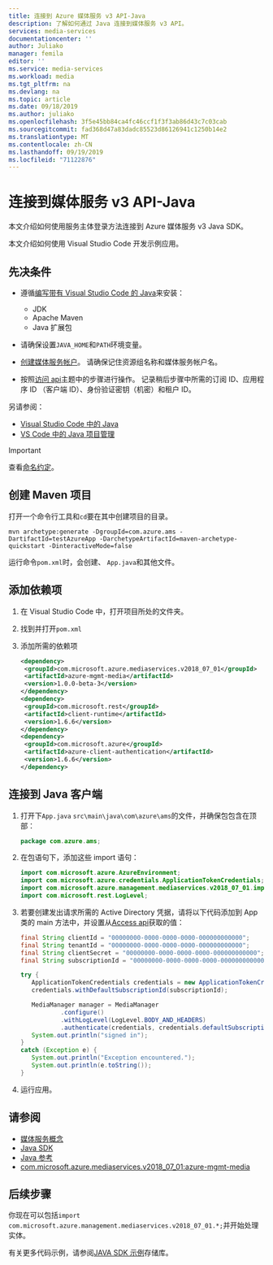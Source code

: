 ```yaml
---
title: 连接到 Azure 媒体服务 v3 API-Java
description: 了解如何通过 Java 连接到媒体服务 v3 API。
services: media-services
documentationcenter: ''
author: Juliako
manager: femila
editor: ''
ms.service: media-services
ms.workload: media
ms.tgt_pltfrm: na
ms.devlang: na
ms.topic: article
ms.date: 09/18/2019
ms.author: juliako
ms.openlocfilehash: 3f5e45bb84ca4fc46ccf1f3f3ab86d43c7c03cab
ms.sourcegitcommit: fad368d47a83dadc85523d86126941c1250b14e2
ms.translationtype: MT
ms.contentlocale: zh-CN
ms.lasthandoff: 09/19/2019
ms.locfileid: "71122876"
---
```

# <a name="connect-to-media-services-v3-api---java"></a>连接到媒体服务 v3 API-Java

本文介绍如何使用服务主体登录方法连接到 Azure 媒体服务 v3 Java SDK。

本文介绍如何使用 Visual Studio Code 开发示例应用。

## <a name="prerequisites"></a>先决条件

- 遵循[编写带有 Visual Studio Code 的 Java](https://code.visualstudio.com/docs/java/java-tutorial)来安装：

   - JDK
   - Apache Maven
   - Java 扩展包
- 请确保设置`JAVA_HOME`和`PATH`环境变量。
- [创建媒体服务帐户](create-account-cli-how-to.md)。 请确保记住资源组名称和媒体服务帐户名。
- 按照[访问 api](access-api-cli-how-to.md)主题中的步骤进行操作。 记录稍后步骤中所需的订阅 ID、应用程序 ID （客户端 ID）、身份验证密钥（机密）和租户 ID。

另请参阅：

- [Visual Studio Code 中的 Java](https://code.visualstudio.com/docs/languages/java)
- [VS Code 中的 Java 项目管理](https://code.visualstudio.com/docs/java/java-project)

> [!IMPORTANT]
> 查看[命名约定](media-services-apis-overview.md#naming-conventions)。

## <a name="create-a-maven-project"></a>创建 Maven 项目

打开一个命令行工具和`cd`要在其中创建项目的目录。
    
```
mvn archetype:generate -DgroupId=com.azure.ams -DartifactId=testAzureApp -DarchetypeArtifactId=maven-archetype-quickstart -DinteractiveMode=false
```

运行命令`pom.xml`时，会创建、 `App.java`和其他文件。 

## <a name="add-dependencies"></a>添加依赖项

1. 在 Visual Studio Code 中，打开项目所处的文件夹。
1. 找到并打开`pom.xml`
1. 添加所需的依赖项

    ```xml
   <dependency>
     <groupId>com.microsoft.azure.mediaservices.v2018_07_01</groupId>
     <artifactId>azure-mgmt-media</artifactId>
     <version>1.0.0-beta-3</version>
   </dependency>
   <dependency>
     <groupId>com.microsoft.rest</groupId>
     <artifactId>client-runtime</artifactId>
     <version>1.6.6</version>
   </dependency>
   <dependency>
     <groupId>com.microsoft.azure</groupId>
     <artifactId>azure-client-authentication</artifactId>
     <version>1.6.6</version>
   </dependency>
    ```

## <a name="connect-to-the-java-client"></a>连接到 Java 客户端

1. 打开下`App.java` `src\main\java\com\azure\ams`的文件，并确保包包含在顶部：

    ```java
    package com.azure.ams;
    ```
1. 在包语句下，添加这些 import 语句：
   
   ```java
   import com.microsoft.azure.AzureEnvironment;
   import com.microsoft.azure.credentials.ApplicationTokenCredentials;
   import com.microsoft.azure.management.mediaservices.v2018_07_01.implementation.MediaManager;
   import com.microsoft.rest.LogLevel;
   ```
1. 若要创建发出请求所需的 Active Directory 凭据，请将以下代码添加到 App 类的 main 方法中，并设置从[Access api](access-api-cli-how-to.md)获取的值：
   
   ```java
   final String clientId = "00000000-0000-0000-0000-000000000000";
   final String tenantId = "00000000-0000-0000-0000-000000000000";
   final String clientSecret = "00000000-0000-0000-0000-000000000000";
   final String subscriptionId = "00000000-0000-0000-0000-000000000000";

   try {
      ApplicationTokenCredentials credentials = new ApplicationTokenCredentials(clientId, tenantId, clientSecret, AzureEnvironment.AZURE);
      credentials.withDefaultSubscriptionId(subscriptionId);

      MediaManager manager = MediaManager
              .configure()
              .withLogLevel(LogLevel.BODY_AND_HEADERS)
              .authenticate(credentials, credentials.defaultSubscriptionId());
      System.out.println("signed in");
   }
   catch (Exception e) {
      System.out.println("Exception encountered.");
      System.out.println(e.toString());
   }
   ```
1. 运行应用。

## <a name="see-also"></a>请参阅

- [媒体服务概念](concepts-overview.md)
- [Java SDK](https://aka.ms/ams-v3-java-sdk)
- [Java 参考](https://aka.ms/ams-v3-java-ref)
- [com.microsoft.azure.mediaservices.v2018_07_01:azure-mgmt-media](https://search.maven.org/artifact/com.microsoft.azure.mediaservices.v2018_07_01/azure-mgmt-media/1.0.0-beta/jar)

## <a name="next-steps"></a>后续步骤

你现在可以包括`import com.microsoft.azure.management.mediaservices.v2018_07_01.*;`并开始处理实体。

有关更多代码示例，请参阅[JAVA SDK 示例](https://docs.microsoft.com/samples/azure-samples/media-services-v3-java/azure-media-services-v3-samples-using-java/)存储库。
